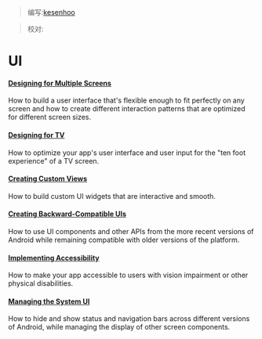 > 编写:[kesenhoo](https://github.com/kesenhoo)

> 校对:

# UI

#### [Designing for Multiple Screens](multiscreen/index.html)

How to build a user interface that's flexible enough to fit perfectly on any screen and how to create different interaction patterns that are optimized for different screen sizes.

#### [Designing for TV](tv/index.html)

How to optimize your app's user interface and user input for the "ten foot experience" of a TV screen.

#### [Creating Custom Views](custom-view/index.html)

How to build custom UI widgets that are interactive and smooth.

#### [Creating Backward-Compatible UIs](backward-compatible-ui/index.html)

How to use UI components and other APIs from the more recent versions of Android while remaining compatible with older versions of the platform.

#### [Implementing Accessibility](accessibility/index.html)

How to make your app accessible to users with vision impairment or other physical disabilities.

#### [Managing the System UI](system-ui/index.html)

How to hide and show status and navigation bars across different versions of Android, while managing the display of other screen components.
